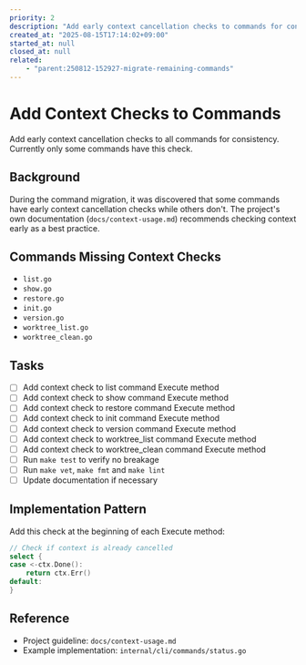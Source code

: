 ```yaml
---
priority: 2
description: "Add early context cancellation checks to commands for consistency"
created_at: "2025-08-15T17:14:02+09:00"
started_at: null
closed_at: null
related:
    - "parent:250812-152927-migrate-remaining-commands"
---
```


# Add Context Checks to Commands

Add early context cancellation checks to all commands for consistency. Currently only some commands have this check.

## Background

During the command migration, it was discovered that some commands have early context cancellation checks while others don't. The project's own documentation (`docs/context-usage.md`) recommends checking context early as a best practice.

## Commands Missing Context Checks

- `list.go`
- `show.go`
- `restore.go`
- `init.go`
- `version.go`
- `worktree_list.go`
- `worktree_clean.go`

## Tasks

- [ ] Add context check to list command Execute method
- [ ] Add context check to show command Execute method
- [ ] Add context check to restore command Execute method
- [ ] Add context check to init command Execute method
- [ ] Add context check to version command Execute method
- [ ] Add context check to worktree_list command Execute method
- [ ] Add context check to worktree_clean command Execute method
- [ ] Run `make test` to verify no breakage
- [ ] Run `make vet`, `make fmt` and `make lint`
- [ ] Update documentation if necessary

## Implementation Pattern

Add this check at the beginning of each Execute method:

```go
// Check if context is already cancelled
select {
case <-ctx.Done():
    return ctx.Err()
default:
}
```

## Reference

- Project guideline: `docs/context-usage.md`
- Example implementation: `internal/cli/commands/status.go`
